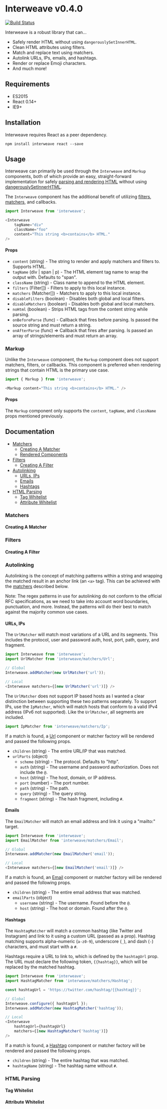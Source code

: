 # Interweave v0.4.0
[![Build Status](https://travis-ci.org/milesj/interweave.svg?branch=master)](https://travis-ci.org/milesj/interweave)

Interweave is a robust library that can...

* Safely render HTML without using `dangerouslySetInnerHTML`.
* Clean HTML attributes using filters.
* Match and replace text using matchers.
* Autolink URLs, IPs, emails, and hashtags.
* Render or replace Emoji characters.
* And much more!

## Requirements

* ES2015
* React 0.14+
* IE9+

## Installation

Interweave requires React as a peer dependency.

```
npm install interweave react --save
```

## Usage

Interweave can primarily be used through the `Interweave` and `Markup`
components, both of which provide an easy, straight-forward implementation
for safely [parsing and rendering HTML](#html-parsing)
without using [dangerouslySetInnerHTML](https://facebook.github.io/react/tips/dangerously-set-inner-html.html).

The `Interweave` component has the additional benefit of utilizing
[filters](#filters), [matchers](#matchers), and callbacks.

```javascript
import Interweave from 'interweave';

<Interweave
    tagName="div"
    className="foo"
    content="This string <b>contains</b> HTML."
/>
```

#### Props

* `content` (string) - The string to render and apply matchers and
  filters to. Supports HTML.
* `tagName` (div | span | p) - The HTML element tag name to wrap the
  output with. Defaults to "span".
* `className` (string) - Class name to append to the HTML element.
* `filters` (Filter[]) - Filters to apply to this local instance.
* `matchers` (Matcher[]) - Matchers to apply to this local instance.
* `disableFilters` (boolean) - Disables both global and local filters.
* `disableMatchers` (boolean) - Disables both global and local matchers.
* `noHtml` (boolean) - Strips HTML tags from the content string while
  parsing.
* `onBeforeParse` (func) - Callback that fires before parsing. Is
  passed the source string and must return a string.
* `onAfterParse` (func) => Callback that fires after parsing. Is
  passed an array of strings/elements and must return an array.

### Markup

Unlike the `Interweave` component, the `Markup` component does not
support matchers, filters, or callbacks. This component is preferred
when rendering strings that contain HTML is the primary use case.

```javascript
import { Markup } from 'interweave';

<Markup content="This string <b>contains</b> HTML." />
```

#### Props

The `Markup` component only supports the `content`, `tagName`, and
`className` props mentioned previously.

## Documentation

* [Matchers](#matchers)
    * [Creating A Matcher](#creating-a-matcher)
    * [Rendered Components](#rendered-components)
* [Filters](#filters)
    * [Creating A Filter](#creating-a-filter)
* [Autolinking](#autolinking)
    * [URLs, IPs](#urls-ips)
    * [Emails](#emails)
    * [Hashtags](#hashtags)
* [HTML Parsing](#html-parsing)
    * [Tag Whitelist](#tag-whitelist)
    * [Attribute Whitelist](#attribute-whitelist)

### Matchers

#### Creating A Matcher

### Filters

#### Creating A Filter

### Autolinking

Autolinking is the concept of matching patterns within a string and
wrapping the matched result in an anchor link (an `<a>` tag).
This can be achieved with the [matchers](#matchers) described below.

Note: The regex patterns in use for autolinking do not conform to the
official RFC specifications, as we need to take into account word
boundaries, punctuation, and more. Instead, the patterns will do their
best to match against the majority common use cases.

#### URLs, IPs

The `UrlMatcher` will match most variations of a URL and its segments.
This includes the protocol, user and password auth, host, port, path,
query, and fragment.

```javascript
import Interweave from 'interweave';
import UrlMatcher from 'interweave/matchers/Url';

// Global
Interweave.addMatcher(new UrlMatcher('url'));

// Local
<Interweave matchers={[new UrlMatcher('url')]} />
```

The `UrlMatcher` does not support IP based hosts as I wanted a clear
distinction between supporting these two patterns separately. To support
IPs, use the `IpMatcher`, which will match hosts that conform to a
valid IPv4 address (IPv6 not supported). Like the `UrlMatcher`, all
segments are included.

```javascript
import IpMatcher from 'interweave/matchers/Ip';
```

If a match is found, a [Url](#rendered-components) component or matcher
factory will be rendered and passed the following props.

* `children` (string) - The entire URL/IP that was matched.
* `urlParts` (object)
    * `scheme` (string) - The protocol. Defaults to "http".
    * `auth` (string) - The username and password authorization.
      Does not include the `@`.
    * `host` (string) - The host, domain, or IP address.
    * `port` (number) - The port number.
    * `path` (string) - The path.
    * `query` (string) - The query string.
    * `fragment` (string) - The hash fragment, including `#`.

#### Emails

The `EmailMatcher` will match an email address and link it using a
"mailto:" target.

```javascript
import Interweave from 'interweave';
import EmailMatcher from 'interweave/matchers/Email';

// Global
Interweave.addMatcher(new EmailMatcher('email'));

// Local
<Interweave matchers={[new EmailMatcher('email')]} />
```

If a match is found, an [Email](#rendered-components) component or matcher
factory will be rendered and passed the following props.

* `children` (string) - The entire email address that was matched.
* `emailParts` (object)
    * `username` (string) - The username. Found before the `@`.
    * `host` (string) - The host or domain. Found after the `@`.

#### Hashtags

The `HashtagMatcher` will match a common hashtag (like Twitter and
Instagram) and link to it using a custom URL (passed as a prop).
Hashtag matching supports alpha-numeric (`a-z0-9`), underscore (`_`),
and dash (`-`) characters, and must start with a `#`.

Hashtags require a URL to link to, which is defined by the
`hashtagUrl` prop. The URL must declare the following token,
`{{hashtag}}`, which will be replaced by the matched hashtag.

```javascript
import Interweave from 'interweave';
import HashtagMatcher from 'interweave/matchers/Hashtag';

const hashtagUrl = 'https://twitter.com/hashtag/{{hashtag}}';

// Global
Interweave.configure({ hashtagUrl });
Interweave.addMatcher(new HashtagMatcher('hashtag'));

// Local
<Interweave
    hashtagUrl={hashtagUrl}
    matchers={[new HashtagMatcher('hashtag')]}
/>
```

If a match is found, a [Hashtag](#rendered-components) component or
matcher factory will be rendered and passed the following props.

* `children` (string) - The entire hashtag that was matched.
* `hashtagName` (string) - The hashtag name without `#`.

### HTML Parsing

#### Tag Whitelist

#### Attribute Whitelist
